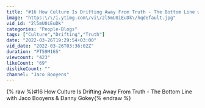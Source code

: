 ```yaml
---
title: "#16 How Culture Is Drifting Away From Truth - The Bottom Line with Jaco Booyens & Danny Gokey"
image: "https:\/\/i.ytimg.com\/vi\/2l5mU0iEuDk\/hqdefault.jpg"
vid_id: "2l5mU0iEuDk"
categories: "People-Blogs"
tags: ["Culture","Drifting","Truth"]
date: "2022-03-26T19:29:54+03:00"
vid_date: "2022-03-26T03:36:02Z"
duration: "PT59M16S"
viewcount: "423"
likeCount: "69"
dislikeCount: ""
channel: "Jaco Booyens"
---
```

{% raw %}#16 How Culture Is Drifting Away From Truth - The Bottom Line with Jaco Booyens &amp; Danny Gokey{% endraw %}
